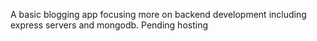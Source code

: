 A basic blogging app focusing more on backend development including express servers and mongodb.
Pending hosting
